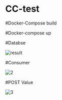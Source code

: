 # CC-test

#Docker-Compose build

#Docker-compose up


#Databse



![result](https://user-images.githubusercontent.com/84755221/119507948-e0924a00-bda1-11eb-88d5-07c63606e576.png)



#Consumer



![2](https://user-images.githubusercontent.com/84755221/119508044-fb64be80-bda1-11eb-9f5a-43eeeff4d4ae.png)



#POST Value



![3](https://user-images.githubusercontent.com/84755221/119508085-03246300-bda2-11eb-8490-889a8714e0b1.png)
